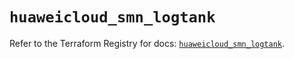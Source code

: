 # `huaweicloud_smn_logtank`

Refer to the Terraform Registry for docs: [`huaweicloud_smn_logtank`](https://registry.terraform.io/providers/huaweicloud/huaweicloud/1.71.1/docs/resources/smn_logtank).
